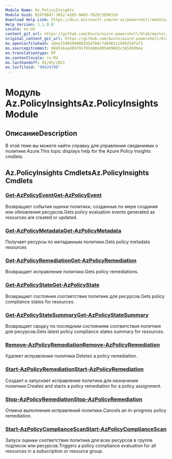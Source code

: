 ```yaml
---
Module Name: Az.PolicyInsights
Module Guid: B1876B47-3652-4265-9AD5-782EC3E98319
Download Help Link: https://docs.microsoft.com/en-us/powershell/module/az.policyinsights
Help Version: 1.1.0.0
Locale: en-US
content_git_url: https://github.com/Azure/azure-powershell/blob/master/src/PolicyInsights/PolicyInsights/help/Az.PolicyInsights.md
original_content_git_url: https://github.com/Azure/azure-powershell/blob/master/src/PolicyInsights/PolicyInsights/help/Az.PolicyInsights.md
ms.openlocfilehash: adea15001090862d5d78dc7d84011149025dfaf3
ms.sourcegitcommit: 68451baa389791703e666d95469602c5652609ee
ms.translationtype: MT
ms.contentlocale: ru-RU
ms.lasthandoff: 01/05/2021
ms.locfileid: "98424796"
---
```

# <span data-ttu-id="f0407-101">Модуль Az.PolicyInsights</span><span class="sxs-lookup"><span data-stu-id="f0407-101">Az.PolicyInsights Module</span></span>
## <span data-ttu-id="f0407-102">Описание</span><span class="sxs-lookup"><span data-stu-id="f0407-102">Description</span></span>
<span data-ttu-id="f0407-103">В этой теме вы можете найти справку для управления сведениями о политике Azure.</span><span class="sxs-lookup"><span data-stu-id="f0407-103">This topic displays help for the Azure Policy Insights cmdlets.</span></span>

## <span data-ttu-id="f0407-104">Az.PolicyInsights Cmdlets</span><span class="sxs-lookup"><span data-stu-id="f0407-104">Az.PolicyInsights Cmdlets</span></span>
### [<span data-ttu-id="f0407-105">Get-AzPolicyEvent</span><span class="sxs-lookup"><span data-stu-id="f0407-105">Get-AzPolicyEvent</span></span>](Get-AzPolicyEvent.md)
<span data-ttu-id="f0407-106">Возвращает события оценки политики, созданные по мере создания или обновления ресурсов.</span><span class="sxs-lookup"><span data-stu-id="f0407-106">Gets policy evaluation events generated as resources are created or updated.</span></span>

### [<span data-ttu-id="f0407-107">Get-AzPolicyMetadata</span><span class="sxs-lookup"><span data-stu-id="f0407-107">Get-AzPolicyMetadata</span></span>](Get-AzPolicyMetadata.md)
<span data-ttu-id="f0407-108">Получает ресурсы по метаданным политики.</span><span class="sxs-lookup"><span data-stu-id="f0407-108">Gets policy metadata resources</span></span>

### [<span data-ttu-id="f0407-109">Get-AzPolicyRemediation</span><span class="sxs-lookup"><span data-stu-id="f0407-109">Get-AzPolicyRemediation</span></span>](Get-AzPolicyRemediation.md)
<span data-ttu-id="f0407-110">Возвращает исправление политики.</span><span class="sxs-lookup"><span data-stu-id="f0407-110">Gets policy remediations.</span></span>

### [<span data-ttu-id="f0407-111">Get-AzPolicyState</span><span class="sxs-lookup"><span data-stu-id="f0407-111">Get-AzPolicyState</span></span>](Get-AzPolicyState.md)
<span data-ttu-id="f0407-112">Возвращает состояния соответствия политике для ресурсов.</span><span class="sxs-lookup"><span data-stu-id="f0407-112">Gets policy compliance states for resources.</span></span>

### [<span data-ttu-id="f0407-113">Get-AzPolicyStateSummary</span><span class="sxs-lookup"><span data-stu-id="f0407-113">Get-AzPolicyStateSummary</span></span>](Get-AzPolicyStateSummary.md)
<span data-ttu-id="f0407-114">Возвращает сводку по последним состояниям соответствия политике для ресурсов.</span><span class="sxs-lookup"><span data-stu-id="f0407-114">Gets latest policy compliance states summary for resources.</span></span>

### [<span data-ttu-id="f0407-115">Remove-AzPolicyRemediation</span><span class="sxs-lookup"><span data-stu-id="f0407-115">Remove-AzPolicyRemediation</span></span>](Remove-AzPolicyRemediation.md)
<span data-ttu-id="f0407-116">Удаляет исправление политики.</span><span class="sxs-lookup"><span data-stu-id="f0407-116">Deletes a policy remediation.</span></span>

### [<span data-ttu-id="f0407-117">Start-AzPolicyRemediation</span><span class="sxs-lookup"><span data-stu-id="f0407-117">Start-AzPolicyRemediation</span></span>](Start-AzPolicyRemediation.md)
<span data-ttu-id="f0407-118">Создает и запускает исправление политики для назначения политики.</span><span class="sxs-lookup"><span data-stu-id="f0407-118">Creates and starts a policy remediation for a policy assignment.</span></span>

### [<span data-ttu-id="f0407-119">Stop-AzPolicyRemediation</span><span class="sxs-lookup"><span data-stu-id="f0407-119">Stop-AzPolicyRemediation</span></span>](Stop-AzPolicyRemediation.md)
<span data-ttu-id="f0407-120">Отмена выполнения исправлений политики.</span><span class="sxs-lookup"><span data-stu-id="f0407-120">Cancels an in-progress policy remediation.</span></span>

### [<span data-ttu-id="f0407-121">Start-AzPolicyComplianceScan</span><span class="sxs-lookup"><span data-stu-id="f0407-121">Start-AzPolicyComplianceScan</span></span>](Start-AzPolicyComplianceScan.md)
<span data-ttu-id="f0407-122">Запуск оценки соответствия политике для всех ресурсов в группе подписок или ресурсов.</span><span class="sxs-lookup"><span data-stu-id="f0407-122">Triggers a policy compliance evaluation for all resources in a subscription or resource group.</span></span>

